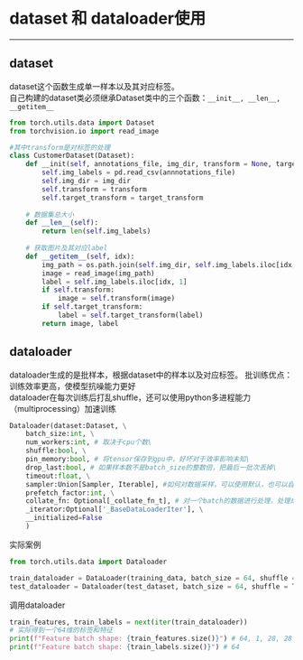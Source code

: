 # dataset 和 dataloader使用

---
## dataset
dataset这个函数生成单一样本以及其对应标签。  
自己构建的dataset类必须继承Dataset类中的三个函数：`__init__, __len__, __getitem__`
```python
from torch.utils.data import Dataset
from torchvision.io import read_image

#其中transform是对标签的处理
class CustomerDataset(Dataset):
    def __init(self, annotations_file, img_dir, transform = None, target_transform = None):
        self.img_labels = pd.read_csv(annnotations_file)
        self.img_dir = img_dir
        self.transform = transform
        self.target_transform = target_transform
    
    # 数据集总大小
    def __len__(self):
        return len(self.img_labels)
    
    # 获取图片及其对应label
    def __getitem__(self, idx):
        img_path = os.path.join(self.img_dir, self.img_labels.iloc[idx, 0])
        image = read_image(img_path)
        label = self.img_labels.iloc[idx, 1]
        if self.transform:
            image = self.transform(image)
        if self.target_transform:
            label = self.target_transform(label)
        return image, label
```


## dataloader  
dataloader生成的是批样本，根据dataset中的样本以及对应标签。
批训练优点：训练效率更高，使模型抗噪能力更好  
dataloader在每次训练后打乱shuffle，还可以使用python多进程能力（multiprocessing）加速训练
```python
Dataloader(dataset:Dataset, \
    batch_size:int, \
    num_workers:int, # 取决于cpu个数\
    shuffle:bool, \
    pin_memory:bool, # 将tensor保存到gpu中，好坏对于效率影响未知\
    drop_last:bool, # 如果样本数不是batch_size的整数倍，把最后一批次丢掉\
    timeout:float, \
    sampler:Union[Sampler, Iterable], #如何对数据采样，可以使用默认，也可以自己实现\
    prefetch_factor:int, \
    collate_fn: Optional[_collate_fn_t], # 对一个batch的数据进行处理，处理成一个batch， 例如transform归一化\
    _iterator:Optional['_BaseDataLoaderIter'], \
    __initialized=False
    )

```

实际案例
```python
from torch.utils.data import Dataloader

train_dataloader = DataLoader(training_data, batch_size = 64, shuffle = True)
test_dataloader = Dataloader(test_dataset, batch_size = 64, shuffle = True)
```
调用dataloader
```python
train_features, train_labels = next(iter(train_dataloader))
# 实际得到一个64维的标签和特征
print(f"Feature batch shape: {train_features.size()}") # 64, 1, 28, 28
print(f"Feature batch shape: {train_labels.size()}") # 64
```